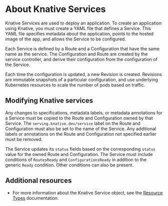 # About Knative Services

Knative Services are used to deploy an application. To create an application using Knative, you must create a YAML file that defines a Service. This YAML file specifies metadata about the application, points to the hosted image of the app, and allows the Service to be configured.

Each Service is defined by a Route and a Configuration that have the same name as the service. The Configuration and Route are created by the service controller, and derive their configuration from the configuration of the Service.

Each time the configuration is updated, a new Revision is created. Revisions are immutable snapshots of a particular configuration, and use underlying Kubernetes resources to scale the number of pods based on traffic.

## Modifying Knative services

Any changes to specifications, metadata labels, or metadata annotations for a Service must be copied to the Route and Configuration owned by that Service. The `serving.knative.dev/service` label on the Route and Configuration must also be set to the name of the Service. Any additional labels or annotations on the Route and Configuration not specified earlier must be removed.

The Service updates its `status` fields based on the corresponding `status` value for the owned Route and Configuration.
The Service must include conditions of `RoutesReady` and `ConfigurationsReady` in addition to the generic `Ready` condition. Other conditions can also be present.

## Additional resources

* For more information about the Knative Service object, see the [Resource Types](https://github.com/knative/specs/blob/main/specs/serving/overview.md) documentation.
